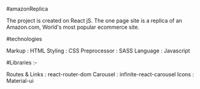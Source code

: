 #amazonReplica

The project is created on React jS. The one page site is a replica of an Amazon.com, World's most popular ecommerce site.

#technologies

Markup : HTML
Styling : CSS
Preprocessor : SASS
Language : Javascript

#Libraries :-

Routes & Links : react-router-dom
Carousel : infinite-react-carousel
Icons : Material-ui
